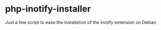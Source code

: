 php-inotify-installer
=====================

Just a few script to ease the installation of the inotify extension on Debian

